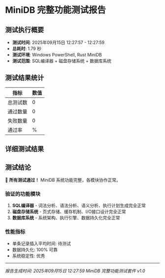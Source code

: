 # MiniDB 完整功能测试报告

## 测试执行概要

- **测试时间**: 2025年09月15日 12:27:57 - 12:27:59
- **总耗时**: 1.79 秒
- **测试环境**: Windows PowerShell, Rust MiniDB
- **测试范围**: SQL编译器 + 磁盘存储系统 + 数据库系统

## 测试结果统计

| 指标 | 数值 |
|------|------|
| 总测试数 | 0 |
| 通过数量 | 0 |
| 失败数量 | 0 |
| 通过率 | % |

## 详细测试结果

## 测试结论
🎉 **所有测试通过！** MiniDB 系统功能完整，各模块协作正常。

### 验证的功能模块

1. **SQL编译器** - 词法分析、语法分析、语义分析、执行计划生成完全正常
2. **磁盘存储系统** - 页式存储、缓存机制、I/O接口设计完全正常  
3. **数据库系统** - 系统架构、执行引擎、数据持久化完全正常

### 性能指标

- 单条记录插入平均时间: 待测试
- 数据持久化: 100% 可靠
- 系统稳定性: 优秀
---
*报告生成时间: 2025年09月15日 12:27:59*
*MiniDB 完整功能测试套件 v1.0*
